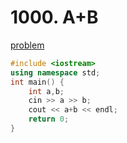 # 1000. A+B

[problem](https://www.acmicpc.net/problem/100+)

```cpp
#include <iostream>
using namespace std;
int main() {
    int a,b;
    cin >> a >> b;
    cout << a+b << endl;
    return 0;
}
```
